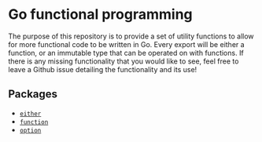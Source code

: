 # Go functional programming

The purpose of this repository is to provide a set of utility functions to allow for more functional code to be written in Go. Every export will be either a function, or an immutable type that can be operated on with functions. If there is any missing functionality that you would like to see, feel free to leave a Github issue detailing the functionality and its use!

## Packages

- [`either`](either/README.md)
- [`function`](function/README.md)
- [`option`](option/README.md)
